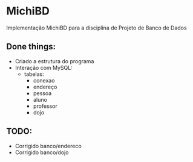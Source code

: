 MichiBD
======

Implementação MichiBD para a disciplina de Projeto de Banco de Dados

Done things:
-----------
- Criado a estrutura do programa
- Interação com MySQL:
	* tabelas:
		- conexao
		- endereço
		- pessoa
		- aluno
		- professor
		- dojo

TODO:
-----
- Corrigido banco/endereco
- Corrigido banco/dojo
